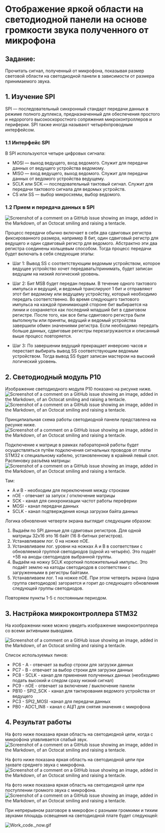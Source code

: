 # Отображение яркой области на светодиодной панели на основе громкости звука полученного от микрофона

## Задание:
Прочитать сигнал, полученный от микрофона, показывая размер световой области на светодиодной панели в зависимости от размера принимаемого звука.

## 1. Изучение SPI
SPI — последовательный синхронный стандарт передачи данных в режиме полного дуплекса, предназначенный для обеспечения простого и недорогого высокоскоростного сопряжения микроконтроллеров и периферии. SPI также иногда называют четырёхпроводным интерфейсом.
### 1.1 Интерфейс SPI
В SPI используются четыре цифровых сигнала:
* MOSI — выход ведущего, вход ведомого. Служит для передачи данных от ведущего устройства ведомому.
* MISO — вход ведущего, выход ведомого. Служит для передачи данных от ведомого устройства ведущему.
* SCLK или SCK — последовательный тактовый сигнал. Служит для передачи тактового сигнала для ведомых устройств.
* CS или SS — выбор микросхемы, выбор ведомого.
### 1.2 Прием и передача данных в SPI
![Screenshot of a comment on a GitHub issue showing an image, added in the Markdown, of an Octocat smiling and raising a tentacle.](https://upload.wikimedia.org/wikipedia/commons/b/bb/SPI_8-bit_circular_transfer.svg)

Процесс передачи обычно включает в себя два сдвиговых регистра фиксированного размера, например 8 бит, один сдвиговый регистр для ведущего и один сдвиговый регистр для ведомого. Абстрактно эти два регистра соединены кольцевым способом. Тогда процесс передачи будет включать в себя следующие этапы:

* Шаг 1: Вывод SS с соответствующим ведомым устройством, которое ведущее устройство хочет передавать/принимать, будет записан ведущим на низкий логический уровень.

* Шаг 2: Бит MSB будет передан первым. В течение одного тактового импульса и ведущий, и ведомый транслируют 1 бит и отправляют этот бит ведомому или ведущему устройству, который необходимо передать соответственно. Во время следующего тактового импульса на каждой принимающей стороне бит выбирается на линии и сохраняется как последний младший бит в сдвиговом регистре. После того, как все биты сдвигового регистра были вытолкнуты или приняты, ведущий и ведомый устройства завершили обмен значениями регистра. Если необходимо передать больше данных, сдвиговые регистры перезагружаются и описанный выше процесс повторяется.

* Шаг 3: По завершении ведущий прекращает инверсию часов и перестает выбирать вывод SS соответствующим ведомым устройством. Тогда вывод SS будет записан мастером на высокий логический уровень.
## 2. Светодиодный модуль P10
Изображение светодиодного модуля P10 показано на рисунке ниже.
![Screenshot of a comment on a GitHub issue showing an image, added in the Markdown, of an Octocat smiling and raising a tentacle.](https://led-ekb.ru/image/cache/data/moduli/P10_Single_Outdoor_Module-600x750.jpg)
![Screenshot of a comment on a GitHub issue showing an image, added in the Markdown, of an Octocat smiling and raising a tentacle.](https://habrastorage.org/r/w1560/files/4ee/b75/b14/4eeb75b1445b4b3893f7a8c4d4afeefe.jpg)

Принципиальная схема работы светодиодной панели представлена ​​на рисунке ниже.
![Screenshot of a comment on a GitHub issue showing an image, added in the Markdown, of an Octocat smiling and raising a tentacle.](https://habrastorage.org/files/67b/bb8/862/67bbb8862780441586c79c3825618402.gif)

Подключение к матрице в рамках лабораторной работы будет осуществляться путём подключения сигнальных проводов от платы STM32 к специальному кабелю, установленному в крайний левый слот. Распиновку разъёма матрицы: 
![Screenshot of a comment on a GitHub issue showing an image, added in the Markdown, of an Octocat smiling and raising a tentacle.](https://habrastorage.org/r/w1560/files/0bc/02e/643/0bc02e6435c04856a93533bdb10f40e3.jpg)

Там:
* A и B - необходим для переключения между строками
* nOE - отвечает за запуск / отключение матрицы 
* SCK - канал для синхронизации частот работы переферии 
* MOSI - канал передачи данных
* SCLK - канал подтверждения конца загрузки байта данных

Логика обновления четверти экрана выглядит следующим образом:
1. Выдаём по SPI данные для сдвиговых регистров. Для одной матрицы 32x16 это 16 байт (16 8-битных регистров).
1. Устанавливаем лог. 0 на ножке nOE.
1. Устанавливаем лог. уровни на ножках A и B в соответствии с обновляемой группой светодиодов (одной из четырёх). Это подаёт +5В на аноды светодиодов выбранной группы.
1. Выдаём на ножку SCLK короткий положительный импульс. Это подаёт землю на катоды светодиодов в соответствии с загруженными в регистры байтами.
1. Устанавливаем лог. 1 на ножке nOE. При этом четверть экрана (одна группа светодиодов) загорается и горит до следующего обновления следующей группы светодиодов.

Повторяем пункты 1-5 с постоянным периодом.

## 3. Настрйока микроконтроллера STM32
На изображении ниже можно увидеть изображение микроконтроллера со всеми активными выводами.

![Screenshot of a comment on a GitHub issue showing an image, added in the Markdown, of an Octocat smiling and raising a tentacle.](https://media.discordapp.net/attachments/1033680304692539505/1188547149210861668/OdKleh5M0yo.png?ex=659aebca&is=658876ca&hm=162e69591f935073c35f958be0b5c2dffaec6dfdddce8f4cee154030715d9b56&=&format=webp&quality=lossless&width=514&height=468)

Список используемых пинов: 
* PC6 - A - отвечает за выбор строки для загрузки данных
* PС7 - B - отвечает за выбор строки для загрузки данных
* PC8 - SCLK - канал для прменения полученных данных (необходимо подать высокий и следом сразу низкий сигнал)
* PС9 - nOE - отвечает за включение / выключение панели
* PB10 - SPI2_SCK - канал для тактирования ведомого устройства от ведущего
* PC3 - SPI2_MOSI -канал для передачи данных
* PB0 - ADC1_IN8 - канал с АЦП для снятия значения с микрофона

## 4. Результат работы
На фото ниже показана яркая область на светодиодной цепи, когда с микрофона улавливается слабый звук.
![Screenshot of a comment on a GitHub issue showing an image, added in the Markdown, of an Octocat smiling and raising a tentacle.](https://media.discordapp.net/attachments/1033680304692539505/1188554629240340550/image.png?ex=659af2c1&is=65887dc1&hm=72ebc7e24bca8c854c55b40b3e926c905620a5d540e3927177c7771eadc21768&=&format=webp&quality=lossless&width=768&height=354)

На фото ниже показана яркая область на светодиодной цепи при захвате среднего звука с микрофона.
![Screenshot of a comment on a GitHub issue showing an image, added in the Markdown, of an Octocat smiling and raising a tentacle.](https://media.discordapp.net/attachments/1033680304692539505/1188554799176757328/image.png?ex=659af2ea&is=65887dea&hm=1845fb09c856c4a382a7c440dee9cec6c25c7f31d4072a2e375beb06a02bc51d&=&format=webp&quality=lossless&width=768&height=354)

На фото ниже показана яркая область на светодиодной цепи при поступлении громкого звука с микрофона.
![Screenshot of a comment on a GitHub issue showing an image, added in the Markdown, of an Octocat smiling and raising a tentacle.](https://media.discordapp.net/attachments/1033680304692539505/1188555007054844034/image.png?ex=659af31b&is=65887e1b&hm=a17a064dcc69c50fc89674e7c5c0a322e96c702fc91184d1dfe219a469bcad67&=&format=webp&quality=lossless&width=768&height=354)

При непрерывном разговоре в микрофон с разными громкими и тихим звуками площадь освещения на светодиодной плате будет следующей:

![Work_code._now.gif](ezgif.com-video-to-gif-converted.gif)
